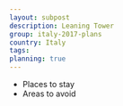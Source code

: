 ```yaml
---
layout: subpost
description: Leaning Tower
group: italy-2017-plans
country: Italy
tags: 
planning: true
---
```


- Places to stay
- Areas to avoid